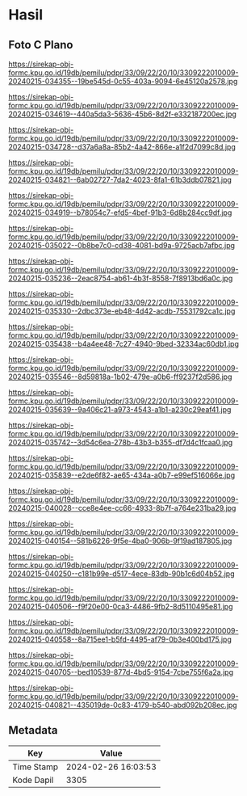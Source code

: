 # Hasil

## Foto C Plano

https://sirekap-obj-formc.kpu.go.id/19db/pemilu/pdpr/33/09/22/20/10/3309222010009-20240215-034355--19be545d-0c55-403a-9094-6e45120a2578.jpg

https://sirekap-obj-formc.kpu.go.id/19db/pemilu/pdpr/33/09/22/20/10/3309222010009-20240215-034619--440a5da3-5636-45b6-8d2f-e332187200ec.jpg

https://sirekap-obj-formc.kpu.go.id/19db/pemilu/pdpr/33/09/22/20/10/3309222010009-20240215-034728--d37a6a8a-85b2-4a42-866e-a1f2d7099c8d.jpg

https://sirekap-obj-formc.kpu.go.id/19db/pemilu/pdpr/33/09/22/20/10/3309222010009-20240215-034821--6ab02727-7da2-4023-8fa1-61b3ddb07821.jpg

https://sirekap-obj-formc.kpu.go.id/19db/pemilu/pdpr/33/09/22/20/10/3309222010009-20240215-034919--b78054c7-efd5-4bef-91b3-6d8b284cc9df.jpg

https://sirekap-obj-formc.kpu.go.id/19db/pemilu/pdpr/33/09/22/20/10/3309222010009-20240215-035022--0b8be7c0-cd38-4081-bd9a-9725acb7afbc.jpg

https://sirekap-obj-formc.kpu.go.id/19db/pemilu/pdpr/33/09/22/20/10/3309222010009-20240215-035236--2eac8754-ab61-4b3f-8558-7f8913bd6a0c.jpg

https://sirekap-obj-formc.kpu.go.id/19db/pemilu/pdpr/33/09/22/20/10/3309222010009-20240215-035330--2dbc373e-eb48-4d42-acdb-75531792ca1c.jpg

https://sirekap-obj-formc.kpu.go.id/19db/pemilu/pdpr/33/09/22/20/10/3309222010009-20240215-035438--b4a4ee48-7c27-4940-9bed-32334ac60db1.jpg

https://sirekap-obj-formc.kpu.go.id/19db/pemilu/pdpr/33/09/22/20/10/3309222010009-20240215-035546--8d59818a-1b02-479e-a0b6-ff9237f2d586.jpg

https://sirekap-obj-formc.kpu.go.id/19db/pemilu/pdpr/33/09/22/20/10/3309222010009-20240215-035639--9a406c21-a973-4543-a1b1-a230c29eaf41.jpg

https://sirekap-obj-formc.kpu.go.id/19db/pemilu/pdpr/33/09/22/20/10/3309222010009-20240215-035742--3d54c6ea-278b-43b3-b355-df7d4c1fcaa0.jpg

https://sirekap-obj-formc.kpu.go.id/19db/pemilu/pdpr/33/09/22/20/10/3309222010009-20240215-035839--e2de6f82-ae65-434a-a0b7-e99ef516066e.jpg

https://sirekap-obj-formc.kpu.go.id/19db/pemilu/pdpr/33/09/22/20/10/3309222010009-20240215-040028--cce8e4ee-cc66-4933-8b7f-a764e231ba29.jpg

https://sirekap-obj-formc.kpu.go.id/19db/pemilu/pdpr/33/09/22/20/10/3309222010009-20240215-040154--581b6226-9f5e-4ba0-906b-9f19ad187805.jpg

https://sirekap-obj-formc.kpu.go.id/19db/pemilu/pdpr/33/09/22/20/10/3309222010009-20240215-040250--c181b99e-d517-4ece-83db-90b1c6d04b52.jpg

https://sirekap-obj-formc.kpu.go.id/19db/pemilu/pdpr/33/09/22/20/10/3309222010009-20240215-040506--f9f20e00-0ca3-4486-9fb2-8d5110495e81.jpg

https://sirekap-obj-formc.kpu.go.id/19db/pemilu/pdpr/33/09/22/20/10/3309222010009-20240215-040558--8a715ee1-b5fd-4495-af79-0b3e400bd175.jpg

https://sirekap-obj-formc.kpu.go.id/19db/pemilu/pdpr/33/09/22/20/10/3309222010009-20240215-040705--bed10539-877d-4bd5-9154-7cbe755f6a2a.jpg

https://sirekap-obj-formc.kpu.go.id/19db/pemilu/pdpr/33/09/22/20/10/3309222010009-20240215-040821--435019de-0c83-4179-b540-abd092b208ec.jpg


## Metadata

| Key        | Value               |
| ---------- | ------------------- |
| Time Stamp | 2024-02-26 16:03:53 |
| Kode Dapil | 3305                |



